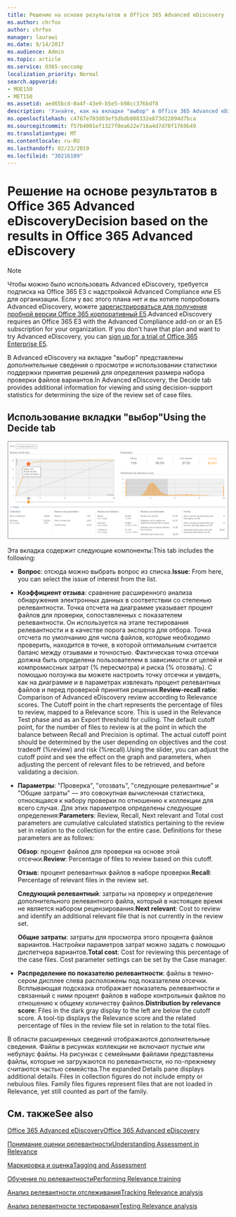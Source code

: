 ```yaml
---
title: Решение на основе результатов в Office 365 Advanced eDiscovery
ms.author: chrfox
author: chrfox
manager: laurawi
ms.date: 9/14/2017
ms.audience: Admin
ms.topic: article
ms.service: O365-seccomp
localization_priority: Normal
search.appverid:
- MOE150
- MET150
ms.assetid: aed65bcd-0a4f-43e9-b5e5-b98cc376bdf8
description: 'Узнайте, как на вкладке "выбор" в Office 365 Advanced eDiscovery содержатся данные, которые помогут определить правильный размер набора файлов для проверки. '
ms.openlocfilehash: c4767e703d03ef5dbdb808332e873d22094d7bca
ms.sourcegitcommit: f57b4001ef1327f0ea622e716a4d7d78f1769b49
ms.translationtype: MT
ms.contentlocale: ru-RU
ms.lasthandoff: 02/23/2019
ms.locfileid: "30216109"
---
```

# <a name="decision-based-on-the-results-in-office-365-advanced-ediscovery"></a><span data-ttu-id="3d1a9-103">Решение на основе результатов в Office 365 Advanced eDiscovery</span><span class="sxs-lookup"><span data-stu-id="3d1a9-103">Decision based on the results in Office 365 Advanced eDiscovery</span></span>

> [!NOTE]
> <span data-ttu-id="3d1a9-p101">Чтобы можно было использовать Advanced eDiscovery, требуется подписка на Office 365 E3 с надстройкой Advanced Compliance или E5 для организации. Если у вас этого плана нет и вы хотите попробовать Advanced eDiscovery, можете [зарегистрироваться для получения пробной версии Office 365 корпоративный E5](https://go.microsoft.com/fwlink/p/?LinkID=698279).</span><span class="sxs-lookup"><span data-stu-id="3d1a9-p101">Advanced eDiscovery requires an Office 365 E3 with the Advanced Compliance add-on or an E5 subscription for your organization. If you don't have that plan and want to try Advanced eDiscovery, you can [sign up for a trial of Office 365 Enterprise E5](https://go.microsoft.com/fwlink/p/?LinkID=698279).</span></span> 
  
 <span data-ttu-id="3d1a9-106">В Advanced eDiscovery на вкладке "выбор" представлены дополнительные сведения о просмотре и использовании статистики поддержки принятия решений для определения размера набора проверки файлов вариантов.</span><span class="sxs-lookup"><span data-stu-id="3d1a9-106">In Advanced eDiscovery, the Decide tab provides additional information for viewing and using decision-support statistics for determining the size of the review set of case files.</span></span> 
  
## <a name="using-the-decide-tab"></a><span data-ttu-id="3d1a9-107">Использование вкладки "выбор"</span><span class="sxs-lookup"><span data-stu-id="3d1a9-107">Using the Decide tab</span></span>

!["Релевантность" > "Решение"](media/f32fed89-f3b5-404a-90c7-ea25d2eb58a9.png)
  
<span data-ttu-id="3d1a9-109">Эта вкладка содержит следующие компоненты:</span><span class="sxs-lookup"><span data-stu-id="3d1a9-109">This tab includes the following:</span></span>
  
- <span data-ttu-id="3d1a9-110">**Вопрос**: отсюда можно выбрать вопрос из списка.</span><span class="sxs-lookup"><span data-stu-id="3d1a9-110">**Issue**: From here, you can select the issue of interest from the list.</span></span> 
    
- <span data-ttu-id="3d1a9-p102">**Коэффициент отзыва**: сравнение расширенного анализа обнаружения электронных данных в соответствии со степенью релевантности. Точка отсчета на диаграмме указывает процент файлов для проверки, сопоставленных с показателем релевантности. Он используется на этапе тестирования релевантности и в качестве порога экспорта для отбора. Точка отсчета по умолчанию для числа файлов, которые необходимо проверить, находится в точке, в которой оптимальным считается баланс между отзывами и точностью. Фактическая точка отсечки должна быть определена пользователем в зависимости от целей и компромиссных затрат (% пересмотра) и риска (% отозвать). С помощью ползунка вы можете настроить точку отсечки и увидеть, как на диаграмме и в параметрах извлекать процент релевантных файлов и перед проверкой принятия решения.</span><span class="sxs-lookup"><span data-stu-id="3d1a9-p102">**Review-recall ratio**: Comparison of Advanced eDiscovery review according to Relevance scores. The Cutoff point in the chart represents the percentage of files to review, mapped to a Relevance score. This is used in the Relevance Test phase and as an Export threshold for culling. The default cutoff point, for the number of files to review is at the point in which the balance between Recall and Precision is optimal. The actual cutoff point should be determined by the user depending on objectives and the cost tradeoff (%review) and risk (%recall).Using the slider, you can adjust the cutoff point and see the effect on the graph and parameters, when adjusting the percent of relevant files to be retrieved, and before validating a decision.</span></span>
    
- <span data-ttu-id="3d1a9-p103">**Параметры**: "Проверка", "отозвать", "следующие релевантные" и "Общие затраты" — это совокупная вычисленная статистика, относящаяся к набору проверки по отношению к коллекции для всего случая. Для этих параметров определены следующие определения:</span><span class="sxs-lookup"><span data-stu-id="3d1a9-p103">**Parameters**: Review, Recall, Next relevant and Total cost parameters are cumulative calculated statistics pertaining to the review set in relation to the collection for the entire case. Definitions for these parameters are as follows:</span></span>
    
    <span data-ttu-id="3d1a9-118">**Обзор**: процент файлов для проверки на основе этой отсечки.</span><span class="sxs-lookup"><span data-stu-id="3d1a9-118">**Review**: Percentage of files to review based on this cutoff.</span></span> 
    
    <span data-ttu-id="3d1a9-119">**Отзыв**: процент релевантных файлов в наборе проверки.</span><span class="sxs-lookup"><span data-stu-id="3d1a9-119">**Recall**: Percentage of relevant files in the review set.</span></span> 
    
    <span data-ttu-id="3d1a9-120">**Следующий релевантный**: затраты на проверку и определение дополнительного релевантного файла, который в настоящее время не является набором рецензирования.</span><span class="sxs-lookup"><span data-stu-id="3d1a9-120">**Next relevant**: Cost to review and identify an additional relevant file that is not currently in the review set.</span></span> 
    
    <span data-ttu-id="3d1a9-p104">**Общие затраты**: затраты для просмотра этого процента файлов вариантов. Настройки параметров затрат можно задать с помощью диспетчера вариантов.</span><span class="sxs-lookup"><span data-stu-id="3d1a9-p104">**Total cost**: Cost for reviewing this percentage of the case files. Cost parameter settings can be set by the Case manager.</span></span>
    
- <span data-ttu-id="3d1a9-p105">**Распределение по показателю релевантности**: файлы в темно-сером дисплее слева расположены под показателем отсечки. Всплывающая подсказка отображает показатель релевантности и связанный с ними процент файлов в наборе контрольных файлов по отношению к общему количеству файлов.</span><span class="sxs-lookup"><span data-stu-id="3d1a9-p105">**Distribution by relevance score**: Files in the dark gray display to the left are below the cutoff score. A tool-tip displays the Relevance score and the related percentage of files in the review file set in relation to the total files.</span></span>
    
<span data-ttu-id="3d1a9-p106">В области расширенных сведений отображаются дополнительные сведения. Файлы в рисунках коллекции не включают пустые или небулаус файлы. На рисунках с семейными файлами представлены файлы, которые не загружаются по релевантности, но по-прежнему считаются частью семейства.</span><span class="sxs-lookup"><span data-stu-id="3d1a9-p106">The expanded Details pane displays additional details. Files in collection figures do not include empty or nebulous files. Family files figures represent files that are not loaded in Relevance, yet still counted as part of the family.</span></span>
  
## <a name="see-also"></a><span data-ttu-id="3d1a9-128">См. также</span><span class="sxs-lookup"><span data-stu-id="3d1a9-128">See also</span></span>

[<span data-ttu-id="3d1a9-129">Office 365 Advanced eDiscovery</span><span class="sxs-lookup"><span data-stu-id="3d1a9-129">Office 365 Advanced eDiscovery</span></span>](office-365-advanced-ediscovery.md)
  
[<span data-ttu-id="3d1a9-130">Понимание оценки релевантности</span><span class="sxs-lookup"><span data-stu-id="3d1a9-130">Understanding Assessment in Relevance</span></span>](assessment-in-relevance-in-advanced-ediscovery.md)
  
[<span data-ttu-id="3d1a9-131">Маркировка и оценка</span><span class="sxs-lookup"><span data-stu-id="3d1a9-131">Tagging and Assessment</span></span>](tagging-and-relevance-training-in-advanced-ediscovery.md)
  
[<span data-ttu-id="3d1a9-132">Обучение по релевантности</span><span class="sxs-lookup"><span data-stu-id="3d1a9-132">Performing Relevance training</span></span>](tagging-and-assessment-in-advanced-ediscovery.md)
  
[<span data-ttu-id="3d1a9-133">Анализ релевантности отслеживания</span><span class="sxs-lookup"><span data-stu-id="3d1a9-133">Tracking Relevance analysis</span></span>](track-relevance-analysis-in-advanced-ediscovery.md)
  
[<span data-ttu-id="3d1a9-134">Анализ релевантности тестирования</span><span class="sxs-lookup"><span data-stu-id="3d1a9-134">Testing Relevance analysis</span></span>](test-relevance-analysis-in-advanced-ediscovery.md)

